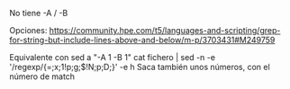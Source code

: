 No tiene -A / -B

Opciones:
https://community.hpe.com/t5/languages-and-scripting/grep-for-string-but-include-lines-above-and-below/m-p/3703431#M249759


Equivalente con sed a "-A 1 -B 1"
cat fichero | sed -n -e '/regexp/{=;x;1!p;g;$!N;p;D;}' -e h
Saca también unos números, con el número de match

